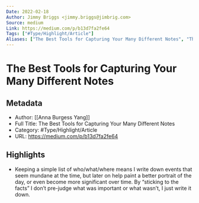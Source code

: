 ```yaml
---
Date: 2022-02-18
Author: Jimmy Briggs <jimmy.briggs@jimbrig.com>
Source: medium
Link: https://medium.com/p/b13d7fa2fe64
Tags: ["#Type/Highlight/Article"]
Aliases: ["The Best Tools for Capturing Your Many Different Notes", "The Best Tools for Capturing Your Many Different Notes"]
---
```

# The Best Tools for Capturing Your Many Different Notes

## Metadata
- Author: [[Anna Burgess Yang]]
- Full Title: The Best Tools for Capturing Your Many Different Notes
- Category: #Type/Highlight/Article
- URL: https://medium.com/p/b13d7fa2fe64

## Highlights
- Keeping a simple list of who/what/where means I write down events that seem mundane at the time, but later on help paint a better portrait of the day, or even become more significant over time. By “sticking to the facts” I don’t pre-judge what was important or what wasn’t, I just write it down.
